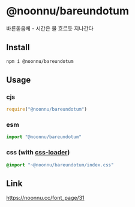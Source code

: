 # @noonnu/bareundotum
바른돋움체 - 시간은 물 흐르듯 지나간다

## Install
```sh
npm i @noonnu/bareundotum
```
## Usage
### cjs
```js
require("@noonnu/bareundotum")
```
### esm
```js
import "@noonnu/bareundotum"
```
### css (with [css-loader](https://github.com/webpack-contrib/css-loader))
```css
@import "~@noonnu/bareundotum/index.css"
```

## Link
https://noonnu.cc/font_page/31